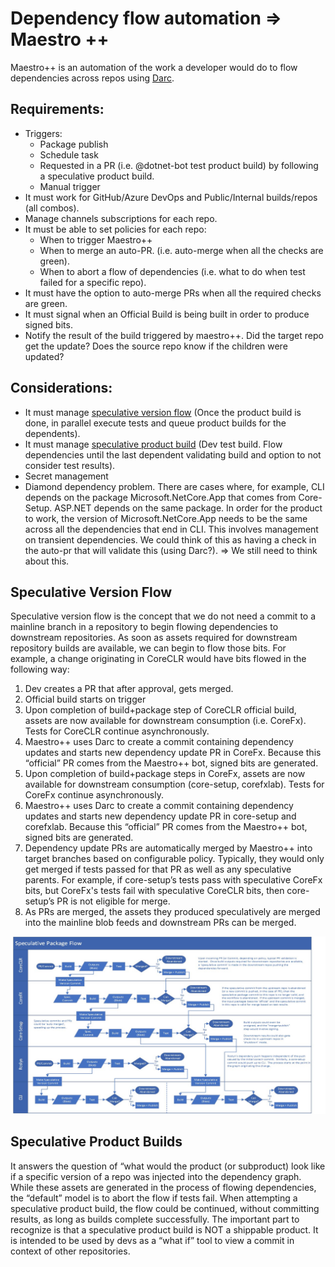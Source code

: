 # Dependency flow automation => Maestro ++

Maestro++ is an automation of the work a developer would do to flow dependencies across repos using [Darc](./Darc.md).

## Requirements:
- Triggers:
    - Package publish
    - Schedule task
    - Requested in a PR (i.e. @dotnet-bot test product build) by following a speculative product build.
    - Manual trigger
- It must work for GitHub/Azure DevOps and Public/Internal builds/repos (all combos).
- Manage channels subscriptions for each repo.
- It must be able to set policies for each repo:
    - When to trigger Maestro++
    - When to merge an auto-PR. (i.e. auto-merge when all the checks are green).
    - When to abort a flow of dependencies (i.e. what to do when test failed for a specific repo).
- It must have the option to auto-merge PRs when all the required checks are green.
- It must signal when an Official Build is being built in order to produce signed bits.
-	Notify the result of the build triggered by maestro++. Did the target repo get the update? Does the source repo know if the children were updated?

## Considerations:
- It must manage [speculative version flow](#Speculative-Version-Flow) (Once the product build is done, in parallel execute tests and queue product builds for the dependents).
- It must manage [speculative product build](#Speculative-Product-Build) (Dev test build. Flow dependencies until the last dependent validating build and option to not consider test results).
-	Secret management
- Diamond dependency problem. There are cases where, for example, CLI depends on the package Microsoft.NetCore.App that comes from Core-Setup. ASP.NET depends on the same package. In order for the product
to work, the version of Microsoft.NetCore.App needs to be the same across all the dependencies that end in CLI. This involves management on transient dependencies. We could think of this as having a check
in the auto-pr that will validate this (using Darc?). => We still need to think about this.

## Speculative Version Flow 
Speculative version flow is the concept that we do not need a commit to a mainline branch in a repository to begin flowing dependencies to downstream repositories.  As soon as assets required for downstream repository builds are available, we can begin to flow those bits. 
For example, a change originating in CoreCLR would have bits flowed in the following way: 
1. Dev creates a PR that after approval, gets merged. 
2. Official build starts on trigger 
3. Upon completion of build+package step of CoreCLR official build, assets are now available for downstream consumption (i.e. CoreFx).  Tests for CoreCLR continue asynchronously. 
4. Maestro++ uses Darc to create a commit containing dependency updates and starts new dependency update PR in CoreFx.  Because this “official” PR comes from the
 Maestro++ bot, signed bits are generated. 
5. Upon completion of build+package steps in CoreFx, assets are now available for downstream consumption (core-setup, corefxlab). Tests for CoreFx continue asynchronously. 
6. Maestro++ uses Darc to create a commit containing dependency updates and starts new dependency update PR in core-setup and corefxlab.  Because this “official” PR comes from the Maestro++ bot, signed bits are generated. 
7. Dependency update PRs are automatically merged by Maestro++ into target branches based on configurable policy. Typically, they would only get merged if tests passed for that PR as well as any speculative parents.  For example, if core-setup’s tests pass with speculative CoreFx bits, but CoreFx's tests fail with speculative CoreCLR bits, then core-setup’s PR is not eligible for merge.  
8. As PRs are merged, the assets they produced speculatively are merged into the mainline blob feeds and downstream PRs can be merged. 

![Diagram](versionFlow.jpg)

## Speculative Product Builds 
It answers the question of “what would the product (or subproduct) look like if a specific version of a repo was injected into the dependency graph. 
While these assets are generated in the process of flowing dependencies, the “default” model is to abort the flow if tests fail.  When attempting a speculative product build, the flow could be continued, without committing results, as long as builds complete successfully.
The important part to recognize is that a speculative product build is NOT a shippable product.  It is intended to be used by devs as a “what if” tool to view a commit in context of other repositories.
